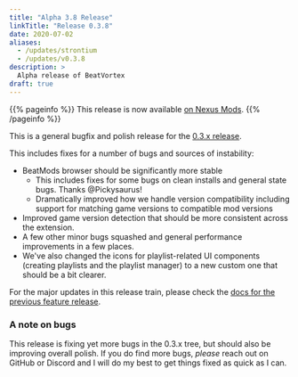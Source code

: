 ```yaml
---
title: "Alpha 3.8 Release"
linkTitle: "Release 0.3.8"
date: 2020-07-02
aliases:
  - /updates/strontium
  - /updates/v0.3.8
description: >
  Alpha release of BeatVortex
draft: true
---
```


{{% pageinfo %}}
This release is now available [on Nexus Mods](https://www.nexusmods.com/site/mods/96?tab=files).
{{% /pageinfo %}}

This is a general bugfix and polish release for the [0.3.x release](/updates/).

This includes fixes for a number of bugs and sources of instability:

- BeatMods browser should be significantly more stable
  - This includes fixes for some bugs on clean installs and general state bugs. Thanks @Pickysaurus!
  - Dramatically improved how we handle version compatibility including support for matching game versions to compatible mod versions
- Improved game version detection that should be more consistent across the extension.
- A few other minor bugs squashed and general performance improvements in a few places.
- We've also changed the icons for playlist-related UI components (creating playlists and the playlist manager) to a new custom one that should be a bit clearer.

For the major updates in this release train, please check the [docs for the previous feature release](/updates/v0.3.3).

### A note on bugs

This release is fixing yet more bugs in the 0.3.x tree, but should also be improving overall polish. If you do find more bugs, *please* reach out on GitHub or Discord and I will do my best to get things fixed as quick as I can.